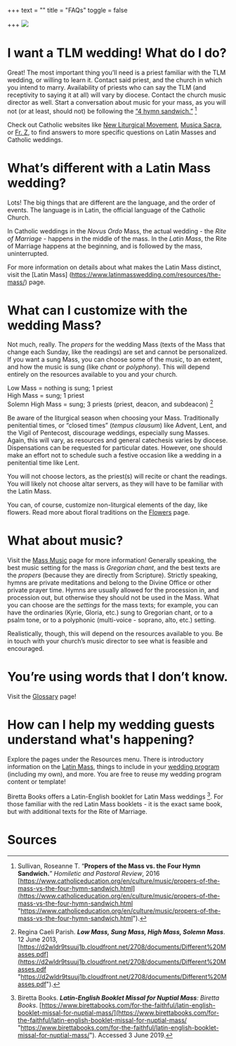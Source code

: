 +++
text = ""
title = "FAQs"
toggle = false

+++
![](/uploads/_MG_0677-min-1.JPG)

# I want a TLM wedding! What do I do?

Great! The most important thing you’ll need is a priest familiar with the TLM wedding, or willing to learn it. Contact said priest, and the church in which you intend to marry. Availability of priests who can say the TLM (and receptivity to saying it at all) will vary by diocese. Contact the church music director as well. Start a conversation about music for your mass, as you will not (or at least, should not) be following the [“4 hymn sandwich.”](https://www.catholiceducation.org/en/culture/music/propers-of-the-mass-vs-the-four-hymn-sandwich.html) [^1]

Check out Catholic websites like [New Liturgical Movement](http://www.newliturgicalmovement.org/), [Musica Sacra](https://musicasacra.com/), or [Fr. Z](http://wdtprs.com/blog/), to find answers to more specific questions on Latin Masses and Catholic weddings.

# What’s different with a Latin Mass wedding?

Lots! The big things that are different are the language, and the order of events. The language is in Latin, the official language of the Catholic Church.

In Catholic weddings in the _Novus Ordo_ Mass, the actual wedding - the _Rite of Marriage_ - happens in the middle of the mass. In the _Latin Mass_, the Rite of Marriage happens at the beginning, and is followed by the mass, uninterrupted.

For more information on details about what makes the Latin Mass distinct, visit the [Latin Mass] (https://www.latinmasswedding.com/resources/the-mass/) page.

# What can I customize with the wedding Mass?

Not much, really. The _propers_ for the wedding Mass (texts of the Mass that change each Sunday, like the readings) are set and cannot be personalized. If you want a sung Mass, you can choose some of the music, to an extent, and how the music is sung (like _chant_ or _polyphony_). This will depend entirely on the resources available to you and your church.

Low Mass = nothing is sung; 1 priest  
High Mass = sung; 1 priest  
Solemn High Mass = sung; 3 priests (priest, deacon, and subdeacon) [^2]

Be aware of the liturgical season when choosing your Mass. Traditionally penitential times, or “closed times” (_tempus clausum_) like Advent, Lent, and the Vigil of Pentecost, discourage weddings, especially sung Masses. Again, this will vary, as resources and general catechesis varies by diocese. Dispensations can be requested for particular dates. However, one should make an effort not to schedule such a festive occasion like a wedding in a penitential time like Lent.

You will not choose lectors, as the priest(s) will recite or chant the readings. You will likely not choose altar servers, as they will have to be familiar with the Latin Mass.

You can, of course, customize non-liturgical elements of the day, like flowers. Read more about floral traditions on the [Flowers](https://www.latinmasswedding.com/resources/flowers/) page.

# What about music?

Visit the [Mass Music](https://www.latinmasswedding.com/resources/mass-music) page for more information! Generally speaking, the best music setting for the mass is _Gregorian chant_, and the best texts are the _propers_ (because they are directly from Scripture). Strictly speaking, hymns are private meditations and belong to the Divine Office or other private prayer time. Hymns are usually allowed for the procession in, and procession out, but otherwise they should not be used in the Mass. What you can choose are the _settings_ for the mass texts; for example, you can have the ordinaries (Kyrie, Gloria, etc.) sung to Gregorian chant, or to a psalm tone, or to a polyphonic (multi-voice - soprano, alto, etc.) setting.

Realistically, though, this will depend on the resources available to you. Be in touch with your church’s music director to see what is feasible and encouraged.

# You’re using words that I don’t know.

Visit the [Glossary](https://www.latinmasswedding.com/resources/glossary/) page!

# How can I help my wedding guests understand what's happening?

Explore the pages under the Resources menu. There is introductory information on the [Latin Mass](https://www.latinmasswedding.com/resources/the-mass), things to include in your [wedding program](https://www.latinmasswedding.com/resources/mass-programs) (including my own), and more. You are free to reuse my wedding program content or template!

Biretta Books offers a Latin-English booklet for Latin Mass weddings [^3]. For those familiar with the red Latin Mass booklets - it is the exact same book, but with additional texts for the Rite of Marriage.

# Sources

[^1]: Sullivan, Roseanne T. “**Propers of the Mass vs. the Four Hymn Sandwich.**” _Homiletic and Pastoral Review_, 2016 [https://www.catholiceducation.org/en/culture/music/propers-of-the-mass-vs-the-four-hymn-sandwich.html](https://www.catholiceducation.org/en/culture/music/propers-of-the-mass-vs-the-four-hymn-sandwich.html "https://www.catholiceducation.org/en/culture/music/propers-of-the-mass-vs-the-four-hymn-sandwich.html").

[^2]: Regina Caeli Parish. **_Low Mass, Sung Mass, High Mass, Solemn Mass_**. 12 June 2013, [https://d2wldr9tsuuj1b.cloudfront.net/2708/documents/Different%20Masses.pdf](https://d2wldr9tsuuj1b.cloudfront.net/2708/documents/Different%20Masses.pdf "https://d2wldr9tsuuj1b.cloudfront.net/2708/documents/Different%20Masses.pdf").

[^3]: Biretta Books. **_Latin-English Booklet Missal for Nuptial Mass_**_: Biretta Books_. [https://www.birettabooks.com/for-the-faithful/latin-english-booklet-missal-for-nuptial-mass/](https://www.birettabooks.com/for-the-faithful/latin-english-booklet-missal-for-nuptial-mass/ "https://www.birettabooks.com/for-the-faithful/latin-english-booklet-missal-for-nuptial-mass/"). Accessed 3 June 2019.
